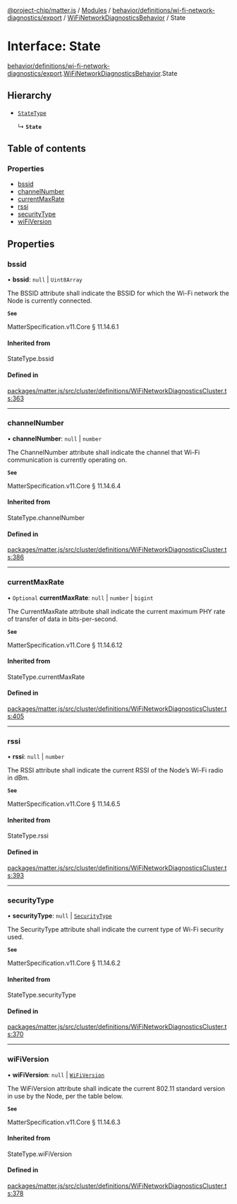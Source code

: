 [@project-chip/matter.js](../README.md) / [Modules](../modules.md) / [behavior/definitions/wi-fi-network-diagnostics/export](../modules/behavior_definitions_wi_fi_network_diagnostics_export.md) / [WiFiNetworkDiagnosticsBehavior](../modules/behavior_definitions_wi_fi_network_diagnostics_export.WiFiNetworkDiagnosticsBehavior.md) / State

# Interface: State

[behavior/definitions/wi-fi-network-diagnostics/export](../modules/behavior_definitions_wi_fi_network_diagnostics_export.md).[WiFiNetworkDiagnosticsBehavior](../modules/behavior_definitions_wi_fi_network_diagnostics_export.WiFiNetworkDiagnosticsBehavior.md).State

## Hierarchy

- [`StateType`](../modules/behavior_definitions_wi_fi_network_diagnostics_export._internal_.md#statetype)

  ↳ **`State`**

## Table of contents

### Properties

- [bssid](behavior_definitions_wi_fi_network_diagnostics_export.WiFiNetworkDiagnosticsBehavior.State.md#bssid)
- [channelNumber](behavior_definitions_wi_fi_network_diagnostics_export.WiFiNetworkDiagnosticsBehavior.State.md#channelnumber)
- [currentMaxRate](behavior_definitions_wi_fi_network_diagnostics_export.WiFiNetworkDiagnosticsBehavior.State.md#currentmaxrate)
- [rssi](behavior_definitions_wi_fi_network_diagnostics_export.WiFiNetworkDiagnosticsBehavior.State.md#rssi)
- [securityType](behavior_definitions_wi_fi_network_diagnostics_export.WiFiNetworkDiagnosticsBehavior.State.md#securitytype)
- [wiFiVersion](behavior_definitions_wi_fi_network_diagnostics_export.WiFiNetworkDiagnosticsBehavior.State.md#wifiversion)

## Properties

### bssid

• **bssid**: ``null`` \| `Uint8Array`

The BSSID attribute shall indicate the BSSID for which the Wi-Fi network the Node is currently connected.

**`See`**

MatterSpecification.v11.Core § 11.14.6.1

#### Inherited from

StateType.bssid

#### Defined in

[packages/matter.js/src/cluster/definitions/WiFiNetworkDiagnosticsCluster.ts:363](https://github.com/project-chip/matter.js/blob/558e12c94a201592c28c7bc0743705360b3e5ca6/packages/matter.js/src/cluster/definitions/WiFiNetworkDiagnosticsCluster.ts#L363)

___

### channelNumber

• **channelNumber**: ``null`` \| `number`

The ChannelNumber attribute shall indicate the channel that Wi-Fi communication is currently operating
on.

**`See`**

MatterSpecification.v11.Core § 11.14.6.4

#### Inherited from

StateType.channelNumber

#### Defined in

[packages/matter.js/src/cluster/definitions/WiFiNetworkDiagnosticsCluster.ts:386](https://github.com/project-chip/matter.js/blob/558e12c94a201592c28c7bc0743705360b3e5ca6/packages/matter.js/src/cluster/definitions/WiFiNetworkDiagnosticsCluster.ts#L386)

___

### currentMaxRate

• `Optional` **currentMaxRate**: ``null`` \| `number` \| `bigint`

The CurrentMaxRate attribute shall indicate the current maximum PHY rate of transfer of data in
bits-per-second.

**`See`**

MatterSpecification.v11.Core § 11.14.6.12

#### Inherited from

StateType.currentMaxRate

#### Defined in

[packages/matter.js/src/cluster/definitions/WiFiNetworkDiagnosticsCluster.ts:405](https://github.com/project-chip/matter.js/blob/558e12c94a201592c28c7bc0743705360b3e5ca6/packages/matter.js/src/cluster/definitions/WiFiNetworkDiagnosticsCluster.ts#L405)

___

### rssi

• **rssi**: ``null`` \| `number`

The RSSI attribute shall indicate the current RSSI of the Node’s Wi-Fi radio in dBm.

**`See`**

MatterSpecification.v11.Core § 11.14.6.5

#### Inherited from

StateType.rssi

#### Defined in

[packages/matter.js/src/cluster/definitions/WiFiNetworkDiagnosticsCluster.ts:393](https://github.com/project-chip/matter.js/blob/558e12c94a201592c28c7bc0743705360b3e5ca6/packages/matter.js/src/cluster/definitions/WiFiNetworkDiagnosticsCluster.ts#L393)

___

### securityType

• **securityType**: ``null`` \| [`SecurityType`](../enums/cluster_export.WiFiNetworkDiagnostics.SecurityType.md)

The SecurityType attribute shall indicate the current type of Wi-Fi security used.

**`See`**

MatterSpecification.v11.Core § 11.14.6.2

#### Inherited from

StateType.securityType

#### Defined in

[packages/matter.js/src/cluster/definitions/WiFiNetworkDiagnosticsCluster.ts:370](https://github.com/project-chip/matter.js/blob/558e12c94a201592c28c7bc0743705360b3e5ca6/packages/matter.js/src/cluster/definitions/WiFiNetworkDiagnosticsCluster.ts#L370)

___

### wiFiVersion

• **wiFiVersion**: ``null`` \| [`WiFiVersion`](../enums/cluster_export.WiFiNetworkDiagnostics.WiFiVersion.md)

The WiFiVersion attribute shall indicate the current 802.11 standard version in use by the Node, per the
table below.

**`See`**

MatterSpecification.v11.Core § 11.14.6.3

#### Inherited from

StateType.wiFiVersion

#### Defined in

[packages/matter.js/src/cluster/definitions/WiFiNetworkDiagnosticsCluster.ts:378](https://github.com/project-chip/matter.js/blob/558e12c94a201592c28c7bc0743705360b3e5ca6/packages/matter.js/src/cluster/definitions/WiFiNetworkDiagnosticsCluster.ts#L378)
